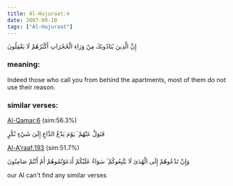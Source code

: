 ```yaml
---
title: Al-Hujuraat:4
date: 2007-09-10
tags: ["Al-Hujuraat"]
---
```

إِنَّ الَّذِينَ يُنَادُونَكَ مِنْ وَرَاءِ الْحُجُرَاتِ أَكْثَرُهُمْ لَا يَعْقِلُونَ
### meaning: 
Indeed those who call you from behind the apartments, most of them do not use their reason.
### similar verses: 

[Al-Qamar:6](/54/6) (sim:56.3%)

فَتَوَلَّ عَنْهُمْ ۘ يَوْمَ يَدْعُ الدَّاعِ إِلَىٰ شَيْءٍ نُكُرٍ

[Al-A'raaf:193](/7/193) (sim:51.7%)

وَإِنْ تَدْعُوهُمْ إِلَى الْهُدَىٰ لَا يَتَّبِعُوكُمْ ۚ سَوَاءٌ عَلَيْكُمْ أَدَعَوْتُمُوهُمْ أَمْ أَنْتُمْ صَامِتُونَ

our AI can't find any similar verses



